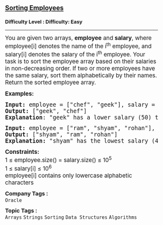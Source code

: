 <h2><a href="https://www.geeksforgeeks.org/problems/sorting-employees5907/1?page=7&category=Arrays&difficulty=Easy&status=unsolved&sortBy=submissions">Sorting Employees</a></h2><h3>Difficulty Level : Difficulty: Easy</h3><hr><div class="problems_problem_content__Xm_eO"><p><span style="font-size: 14pt;">You are given two arrays, <strong>employee</strong> and <strong>salary</strong>, where employee[i] denotes the name of the i<sup>th</sup> employee, and salary[i] denotes the salary of the i<sup>th</sup> employee. Your task is to sort the employee array based on their salaries in non-decreasing order. If two or more employees have the same salary, sort them alphabetically by their names. Return the sorted employee array.</span></p>
<p><span style="font-size: 14pt;"><strong>Examples:</strong></span></p>
<pre><span style="font-size: 14pt;"><strong>Input: </strong>employee = ["chef", "geek"], salary = [100, 50]
<strong>Output:</strong> ["geek", "chef"]
<strong>Explanation</strong>: "geek" has a lower salary (50) than "chef" (100), so "geek" comes first.</span></pre>
<pre><span style="font-size: 14pt;"><strong>Input: </strong>employee = ["ram", "shyam", "rohan"], salary = [60, 45, 60]
<strong>Output:</strong> ["shyam", "ram", "rohan"]<br><strong>Explanation:</strong> "shyam" has the lowest salary (45), so "shyam" comes first, followed by "ram" and "rohan," who both have the same salary (60). They keep their original order.</span></pre>
<p><span style="font-size: 14pt;"><strong>Constraints:</strong><br>1 ≤ employee.size() = salary.size() ≤ 10<sup>5<br></sup>1 ≤ salary[i] ≤ 10<sup>6</sup><br>employee[i] contains only lowercase alphabetic characters</span></p></div><p><span style=font-size:18px><strong>Company Tags : </strong><br><code>Oracle</code>&nbsp;<br><p><span style=font-size:18px><strong>Topic Tags : </strong><br><code>Arrays</code>&nbsp;<code>Strings</code>&nbsp;<code>Sorting</code>&nbsp;<code>Data Structures</code>&nbsp;<code>Algorithms</code>&nbsp;